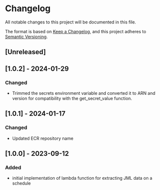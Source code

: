 <!-- markdownlint-disable MD003 -->

# Changelog

All notable changes to this project will be documented in this file.

The format is based on [Keep a Changelog](https://keepachangelog.com/en/1.0.0/),
and this project adheres to [Semantic Versioning](https://semver.org/spec/v2.0.0.html).

## [Unreleased]

## [1.0.2] - 2024-01-29

### Changed

- Trimmed the secrets environment variable and converted it to ARN
and version for compatibility with the get_secret_value function.

## [1.0.1] - 2024-01-17

### Changed

- Updated ECR repository name

## [1.0.0] - 2023-09-12

### Added

- initial implementation of lambda function for extracting JML data on a schedule
